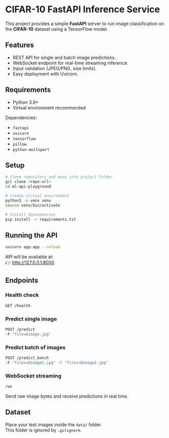 # CIFAR-10 FastAPI Inference Service

This project provides a simple **FastAPI** server to run image classification on the **CIFAR-10** dataset using a TensorFlow model.

## Features
- REST API for single and batch image predictions.
- WebSocket endpoint for real-time streaming inference.
- Input validation (JPEG/PNG, size limits).
- Easy deployment with Uvicorn.

## Requirements
- Python 3.9+
- Virtual environment recommended

Dependencies:
- `fastapi`
- `uvicorn`
- `tensorflow`
- `pillow`
- `python-multipart`

## Setup

```bash
# Clone repository and move into project folder
git clone <repo-url>
cd ml-api-playground

# Create virtual environment
python3 -m venv venv
source venv/bin/activate

# Install dependencies
pip install -r requirements.txt
```

## Running the API

```bash
uvicorn app:app --reload
```

API will be available at:  
👉 http://127.0.0.1:8000

## Endpoints

### Health check
```bash
GET /health
```

### Predict single image
```bash
POST /predict
-F "file=@image.jpg"
```

### Predict batch of images
```bash
POST /predict_batch
-F "files=@image1.jpg" -F "files=@image2.jpg"
```

### WebSocket streaming
```bash
/ws
```
Send raw image bytes and receive predictions in real time.

## Dataset
Place your test images inside the `data/` folder.  
This folder is ignored by `.gitignore`.